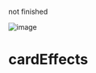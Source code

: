not finished

![image](https://user-images.githubusercontent.com/77158409/228928015-0c2c40c5-abb0-4b66-8fbc-239fce75446e.png)

# cardEffects
